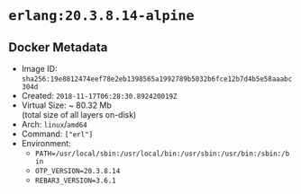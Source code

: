 # `erlang:20.3.8.14-alpine`

## Docker Metadata

- Image ID: `sha256:19e8812474eef78e2eb1398565a1992789b5032b6fce12b7d4b5e58aaabc304d`
- Created: `2018-11-17T06:28:30.892420019Z`
- Virtual Size: ~ 80.32 Mb  
  (total size of all layers on-disk)
- Arch: `linux`/`amd64`
- Command: `["erl"]`
- Environment:
  - `PATH=/usr/local/sbin:/usr/local/bin:/usr/sbin:/usr/bin:/sbin:/bin`
  - `OTP_VERSION=20.3.8.14`
  - `REBAR3_VERSION=3.6.1`
